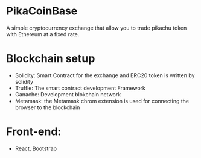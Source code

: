 # PikaCoinBase
A simple cryptocurrency exchange that allow you to trade pikachu token with Ethereum at a fixed rate.


# Blockchain setup
 - Solidity: Smart Contract for the exchange and ERC20 token is written by solidity 
 - Truffle: The smart contract development Framework
 - Ganache: Development blokchain network
 - Metamask: the Metamask chrom extension is used for connecting the browser to the blockchain

# Front-end:
 - React, Bootstrap
 
